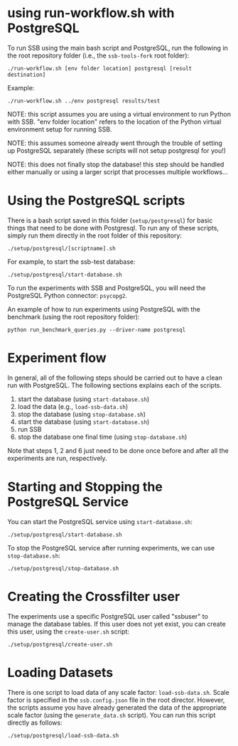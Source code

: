 # using run-workflow.sh with PostgreSQL
To run SSB using the main bash script and PostgreSQL, run the following in the root repository folder (i.e., the `ssb-tools-fork` root folder):
```
./run-workflow.sh [env folder location] postgresql [result destination]
```

Example:
```
./run-workflow.sh ../env postgresql results/test
```

NOTE: this script assumes you are using a virtual environment to run Python with SSB. "env folder location" refers to the location of the Python virtual environment setup for running SSB.

NOTE: this assumes someone already went through the trouble of setting up PostgreSQL separately (these scripts will not setup postgresql for you!)

NOTE: this does not finally stop the database! this step should be handled either manually or using a larger script that processes multiple workflows...

# Using the PostgreSQL scripts
There is a bash script saved in this folder (`setup/postgresql`) for basic things that need to be done with Postgresql. To run any of these scripts, simply run them directly in the root folder of this repository:
```
./setup/postgresql/[scriptname].sh
```

For example, to start the ssb-test database:
```
./setup/postgresql/start-database.sh
```

To run the experiments with SSB and PostgreSQL, you will need the PostgreSQL Python connector: `psycopg2`.

An example of how to run experiments using PostgreSQL with the benchmark (using the root repository folder):
```
python run_benchmark_queries.py --driver-name postgresql
```

# Experiment flow
In general, all of the following steps should be carried out to have a clean run with PostgreSQL. The following sections explains each of the scripts.
1. start the database (using `start-database.sh`)
2. load the data (e.g., `load-ssb-data.sh`)
3. stop the database (using `stop-database.sh`)
4. start the database (using `start-database.sh`)
5. run SSB
6. stop the database one final time (using `stop-database.sh`)

Note that steps 1, 2 and 6 just need to be done once before and after all the experiments are run, respectively.

# Starting and Stopping the PostgreSQL Service
You can start the PostgreSQL service using `start-database.sh`:
```
./setup/postgresql/start-database.sh
```

To stop the PostgreSQL service after running experiments, we can use `stop-database.sh`:
```
./setup/postgresql/stop-database.sh
```

# Creating the Crossfilter user
The experiments use a specific PostgreSQL user called "ssbuser" to manage the database tables. If this user does not yet exist, you can create this user, using the `create-user.sh` script:
```
./setup/postgresql/create-user.sh
```

# Loading Datasets
There is one script to load data of any scale factor: `load-ssb-data.sh`. Scale factor is specified in the `ssb.config.json` file in the root director. However, the scripts assume you have already generated the data of the appropriate scale factor (using the `generate_data.sh` script). You can run this script directly as follows:
```
./setup/postgresql/load-ssb-data.sh
```
